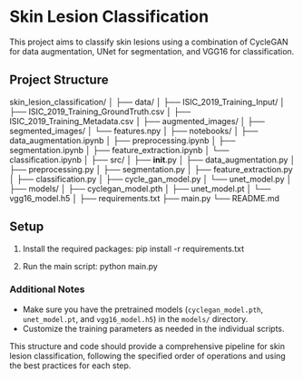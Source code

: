 # Skin Lesion Classification

This project aims to classify skin lesions using a combination of CycleGAN for data augmentation, UNet for segmentation, and VGG16 for classification.

## Project Structure

skin_lesion_classification/
│
├── data/
│   ├── ISIC_2019_Training_Input/
│   ├── ISIC_2019_Training_GroundTruth.csv
│   ├── ISIC_2019_Training_Metadata.csv
│   ├── augmented_images/
│   ├── segmented_images/
│   └── features.npy
│
├── notebooks/
│   ├── data_augmentation.ipynb
│   ├── preprocessing.ipynb
│   ├── segmentation.ipynb
│   ├── feature_extraction.ipynb
│   └── classification.ipynb
│
├── src/
│   ├── __init__.py
│   ├── data_augmentation.py
│   ├── preprocessing.py
│   ├── segmentation.py
│   ├── feature_extraction.py
│   ├── classification.py
│   ├── cycle_gan_model.py
│   └── unet_model.py
│
├── models/
│   ├── cyclegan_model.pth
│   ├── unet_model.pt
│   └── vgg16_model.h5
│
├── requirements.txt
├── main.py
└── README.md



## Setup

1. Install the required packages:
    pip install -r requirements.txt

2. Run the main script:
    python main.py

### Additional Notes
- Make sure you have the pretrained models (`cyclegan_model.pth`, `unet_model.pt`, and `vgg16_model.h5`) in the `models/` directory.
- Customize the training parameters as needed in the individual scripts.

This structure and code should provide a comprehensive pipeline for skin lesion classification, following the specified order of operations and using the best practices for each step.
